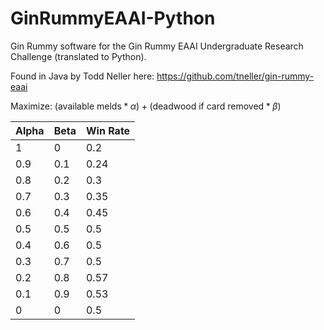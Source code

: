 # GinRummyEAAI-Python
Gin Rummy software for the Gin Rummy EAAI Undergraduate Research Challenge (translated to Python).

Found in Java by Todd Neller here: https://github.com/tneller/gin-rummy-eaai

Maximize: $(\text{available melds} * \alpha) + (\text{deadwood if card removed} * \beta)$

| Alpha | Beta | Win Rate |
| ----- | ---- | -------- |
| 1     | 0    | 0.2      |
| 0.9   | 0.1  | 0.24     |
| 0.8   | 0.2  | 0.3      |
| 0.7   | 0.3  | 0.35     |
| 0.6   | 0.4  | 0.45     |
| 0.5   | 0.5  | 0.5      |
| 0.4   | 0.6  | 0.5      |
| 0.3   | 0.7  | 0.5      |
| 0.2   | 0.8  | 0.57     |
| 0.1   | 0.9  | 0.53     |
| 0     | 0    | 0.5      |
